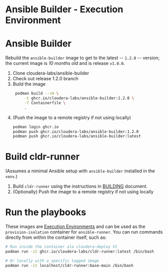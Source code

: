 # Ansible Builder - Execution Environment

# Ansible Builder

Rebuild the `ansible-builder` image to get to the latest -- `1.2.0` -- version; the current image is *10 months old* and is release `v1.0.0`.  

1. Clone cloudera-labs/ansible-builder
1. Check out release 1.2.0 branch
1. Build the image
   ```bash
    podman build --rm \
        -t ghcr.io/cloudera-labs/ansible-builder:1.2.0 \
        -f Containerfile \
        .
   ```
1. (Push the image to a remote registry if not using locally)
   ```bash
   podman login ghcr.io
   podman push ghcr.io/cloudera-labs/ansible-builder:1.2.0
   podman push ghcr.io/cloudera-labs/ansible-builder:latest
   ```

# Build cldr-runner

(Assumes a minimal Ansible setup with `ansible-builder` installed in the `venv`.)

1. Build `cldr-runner` using the instructions in [BUILDING](builder/BUILDING.md) document.
1. (Optionally) Push the image to a remote registry if not using locally

# Run the playbooks

These images are [Execution Environments](https://ansible-builder.readthedocs.io/en/stable/definition/#) and can be used as the `provision-isolation` container for `ansible-runner`. You can run commands directly from within the container itself, such as:

```bash
# Run inside the container ala cloudera-deploy V1
podman run -it ghcr.io/cloudera-labs/cldr-runner:latest /bin/bash

# Or locally with a specific tagged image
podman run -it localhost/cldr-runner:base-main /bin/bash
```
